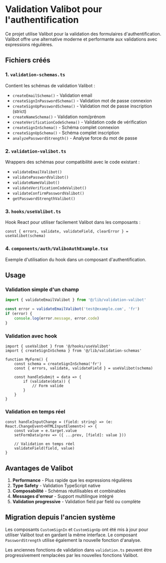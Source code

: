 # Validation Valibot pour l'authentification

Ce projet utilise Valibot pour la validation des formulaires d'authentification. Valibot offre une alternative moderne et performante aux validations avec expressions régulières.

## Fichiers créés

### 1. `validation-schemas.ts`

Contient les schémas de validation Valibot :

- `createEmailSchema()` - Validation email
- `createSignInPasswordSchema()` - Validation mot de passe connexion
- `createSignUpPasswordSchema()` - Validation mot de passe inscription (strict)
- `createNameSchema()` - Validation nom/prénom
- `createVerificationCodeSchema()` - Validation code de vérification
- `createSignInSchema()` - Schéma complet connexion
- `createSignUpSchema()` - Schéma complet inscription
- `analyzePasswordStrength()` - Analyse force du mot de passe

### 2. `validation-valibot.ts`

Wrappers des schémas pour compatibilité avec le code existant :

- `validateEmailValibot()`
- `validatePasswordValibot()`
- `validateNameValibot()`
- `validateVerificationCodeValibot()`
- `validateConfirmPasswordValibot()`
- `getPasswordStrengthValibot()`

### 3. `hooks/useValibot.ts`

Hook React pour utiliser facilement Valibot dans les composants :

```tsx
const { errors, validate, validateField, clearError } = useValibot(schema)
```

### 4. `components/auth/ValiboAuthExample.tsx`

Exemple d'utilisation du hook dans un composant d'authentification.

## Usage

### Validation simple d'un champ

```ts
import { validateEmailValibot } from '@/lib/validation-valibot'

const error = validateEmailValibot('test@example.com', 'fr')
if (error) {
	console.log(error.message, error.code)
}
```

### Validation avec hook

```tsx
import { useValibot } from '@/hooks/useValibot'
import { createSignInSchema } from '@/lib/validation-schemas'

function MyForm() {
	const schema = createSignInSchema('fr')
	const { errors, validate, validateField } = useValibot(schema)

	const handleSubmit = data => {
		if (validate(data)) {
			// Form valide
		}
	}
}
```

### Validation en temps réel

```tsx
const handleInputChange = (field: string) => (e: React.ChangeEvent<HTMLInputElement>) => {
	const value = e.target.value
	setFormData(prev => ({ ...prev, [field]: value }))

	// Validation en temps réel
	validateField(field, value)
}
```

## Avantages de Valibot

1. **Performance** - Plus rapide que les expressions régulières
2. **Type Safety** - Validation TypeScript native
3. **Composabilité** - Schémas réutilisables et combinables
4. **Messages d'erreur** - Support multilingue intégré
5. **Validation progressive** - Validation field par field ou complète

## Migration depuis l'ancien système

Les composants `CustomSignIn` et `CustomSignUp` ont été mis à jour pour utiliser Valibot tout en gardant la même interface. Le composant `PasswordStrength` utilise également la nouvelle fonction d'analyse.

Les anciennes fonctions de validation dans `validation.ts` peuvent être progressivement remplacées par les nouvelles fonctions Valibot.
